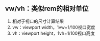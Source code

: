 ## vw/vh：类似rem的相对单位
1. 相对于视口的尺寸计算结果
2. vw：viewport width，1vw=1/100视口宽度
3. vh：viewport height，1vh=1/100视口高度
